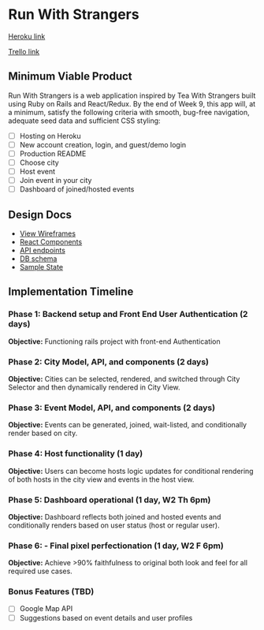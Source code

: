 # Run With Strangers

[Heroku link][heroku]

[Trello link][trello]

[heroku]: https://run-with-strangers.herokuapp.com/#/
[trello]: https://trello.com/b/MJUhZoeL/full-stack-project-run-with-strangers

## Minimum Viable Product

Run With Strangers is a web application inspired by Tea With Strangers built using Ruby on Rails
and React/Redux.  By the end of Week 9, this app will, at a minimum, satisfy the
following criteria with smooth, bug-free navigation, adequate seed data and
sufficient CSS styling:

- [ ] Hosting on Heroku
- [ ] New account creation, login, and guest/demo login
- [ ] Production README
- [ ] Choose city
- [ ] Host event
- [ ] Join event in your city
- [ ] Dashboard of joined/hosted events

## Design Docs
* [View Wireframes][wireframes]
* [React Components][components]
* [API endpoints][api-endpoints]
* [DB schema][schema]
* [Sample State][sample-state]

[wireframes]: wireframes
[components]: component-hierarchy.md
[sample-state]: sample-state.md
[api-endpoints]: api-endpoints.md
[schema]: schema.md

## Implementation Timeline

### Phase 1: Backend setup and Front End User Authentication (2 days)

**Objective:** Functioning rails project with front-end Authentication

### Phase 2: City Model, API, and components (2 days)

**Objective:** Cities can be selected, rendered, and switched through City Selector and then dynamically rendered in City View.

### Phase 3: Event Model, API, and components (2 days)

**Objective:** Events can be generated, joined, wait-listed, and conditionally render based on city.

### Phase 4: Host functionality (1 day)

**Objective:** Users can become hosts logic updates for conditional rendering of both hosts in the city view and events in the host view.

### Phase 5: Dashboard operational (1 day, W2 Th 6pm)

**Objective:** Dashboard reflects both joined and hosted events and conditionally renders based on user status (host or regular user).

### Phase 6: - Final pixel perfectionation (1 day, W2 F 6pm)

**Objective:** Achieve >90% faithfulness to original both look and feel for all required use cases.

### Bonus Features (TBD)
- [ ] Google Map API
- [ ] Suggestions based on event details and user profiles
